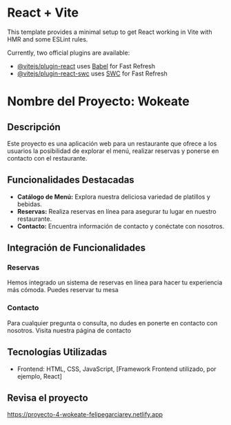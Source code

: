 # React + Vite

This template provides a minimal setup to get React working in Vite with HMR and some ESLint rules.

Currently, two official plugins are available:

- [@vitejs/plugin-react](https://github.com/vitejs/vite-plugin-react/blob/main/packages/plugin-react/README.md) uses [Babel](https://babeljs.io/) for Fast Refresh
- [@vitejs/plugin-react-swc](https://github.com/vitejs/vite-plugin-react-swc) uses [SWC](https://swc.rs/) for Fast Refresh


# Nombre del Proyecto: Wokeate

## Descripción
Este proyecto es una aplicación web para un restaurante que ofrece a los usuarios la posibilidad de explorar el menú, realizar reservas y ponerse en contacto con el restaurante.

## Funcionalidades Destacadas
- **Catálogo de Menú:** Explora nuestra deliciosa variedad de platillos y bebidas.
- **Reservas:** Realiza reservas en línea para asegurar tu lugar en nuestro restaurante.
- **Contacto:** Encuentra información de contacto y conéctate con nosotros.

## Integración de Funcionalidades
### Reservas
Hemos integrado un sistema de reservas en línea para hacer tu experiencia más cómoda. Puedes reservar tu mesa

### Contacto
Para cualquier pregunta o consulta, no dudes en ponerte en contacto con nosotros. Visita nuestra página de contacto

## Tecnologías Utilizadas
- Frontend: HTML, CSS, JavaScript, [Framework Frontend utilizado, por ejemplo, React]

## Revisa el proyecto
https://proyecto-4-wokeate-felipegarciarey.netlify.app

